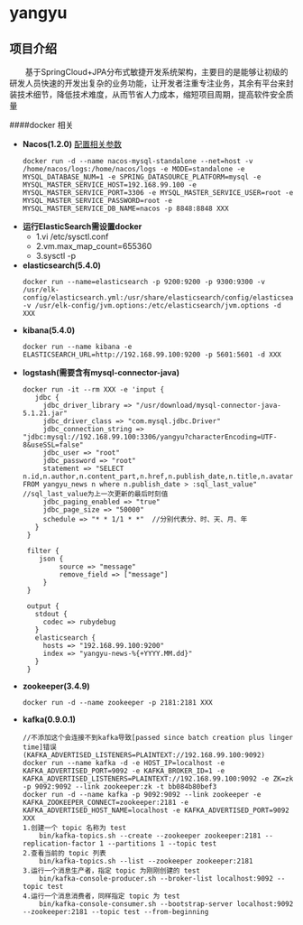 # yangyu

## 项目介绍

　　基于SpringCloud+JPA分布式敏捷开发系统架构，主要目的是能够让初级的研发人员快速的开发出复杂的业务功能，让开发者注重专注业务，其余有平台来封装技术细节，降低技术难度，从而节省人力成本，缩短项目周期，提高软件安全质量


####docker 相关
- **Nacos(1.2.0)** [配置相关参数](https://nacos.io/zh-cn/docs/quick-start-docker.html)
    ``` 
    docker run -d --name nacos-mysql-standalone --net=host -v /home/nacos/logs:/home/nacos/logs -e MODE=standalone -e MYSQL_DATABASE_NUM=1 -e SPRING_DATASOURCE_PLATFORM=mysql -e MYSQL_MASTER_SERVICE_HOST=192.168.99.100 -e MYSQL_MASTER_SERVICE_PORT=3306 -e MYSQL_MASTER_SERVICE_USER=root -e MYSQL_MASTER_SERVICE_PASSWORD=root -e MYSQL_MASTER_SERVICE_DB_NAME=nacos -p 8848:8848 XXX
    ```
- **运行ElasticSearch需设置docker** 
    - 1.vi /etc/sysctl.conf
    - 2.vm.max_map_count=655360
    - 3.sysctl -p
- **elasticsearch(5.4.0)** 
    ``` 
    docker run --name=elasticsearch -p 9200:9200 -p 9300:9300 -v /usr/elk-config/elasticsearch.yml:/usr/share/elasticsearch/config/elasticsearch.yml -v /usr/elk-config/jvm.options:/etc/elasticsearch/jvm.options -d XXX
    ```
- **kibana(5.4.0)** 
    ```
    docker run --name kibana -e ELASTICSEARCH_URL=http://192.168.99.100:9200 -p 5601:5601 -d XXX
    ```
- **logstash(需要含有mysql-connector-java)** 
    ```
    docker run -it --rm XXX -e 'input {
       jdbc {
         jdbc_driver_library => "/usr/download/mysql-connector-java-5.1.21.jar"
         jdbc_driver_class => "com.mysql.jdbc.Driver"
         jdbc_connection_string => "jdbc:mysql://192.168.99.100:3306/yangyu?characterEncoding=UTF-8&useSSL=false"
         jdbc_user => "root"
         jdbc_password => "root"
         statement => "SELECT n.id,n.author,n.content_part,n.href,n.publish_date,n.title,n.avatar FROM yangyu_news n where n.publish_date > :sql_last_value"    //sql_last_value为上一次更新的最后时刻值
         jdbc_paging_enabled => "true"
         jdbc_page_size => "50000"
         schedule => "* * 1/1 * *"  //分别代表分、时、天、月、年
       }
     }
 
     filter {
        json {
             source => "message"
             remove_field => ["message"]
         }
     }
 
     output {
       stdout {
         codec => rubydebug
       }
       elasticsearch {
         hosts => "192.168.99.100:9200"
         index => "yangyu-news-%{+YYYY.MM.dd}"
       }        
     }
- **zookeeper(3.4.9)**
    ```
    docker run -d --name zookeeper -p 2181:2181 XXX
    ```
- **kafka(0.9.0.1)**
    ```
    //不添加这个会连接不到kafka导致[passed since batch creation plus linger time]错误(KAFKA_ADVERTISED_LISTENERS=PLAINTEXT://192.168.99.100:9092)
    docker run --name kafka -d -e HOST_IP=localhost -e KAFKA_ADVERTISED_PORT=9092 -e KAFKA_BROKER_ID=1 -e KAFKA_ADVERTISED_LISTENERS=PLAINTEXT://192.168.99.100:9092 -e ZK=zk -p 9092:9092 --link zookeeper:zk -t bb084b80bef3
    docker run -d --name kafka -p 9092:9092 --link zookeeper -e KAFKA_ZOOKEEPER_CONNECT=zookeeper:2181 -e KAFKA_ADVERTISED_HOST_NAME=localhost -e KAFKA_ADVERTISED_PORT=9092 XXX
    1.创建一个 topic 名称为 test
        bin/kafka-topics.sh --create --zookeeper zookeeper:2181 --replication-factor 1 --partitions 1 --topic test
    2.查看当前的 topic 列表
        bin/kafka-topics.sh --list --zookeeper zookeeper:2181
    3.运行一个消息生产者，指定 topic 为刚刚创建的 test 
        bin/kafka-console-producer.sh --broker-list localhost:9092 --topic test
    4.运行一个消息消费者，同样指定 topic 为 test
        bin/kafka-console-consumer.sh --bootstrap-server localhost:9092 --zookeeper:2181 --topic test --from-beginning

    ```
